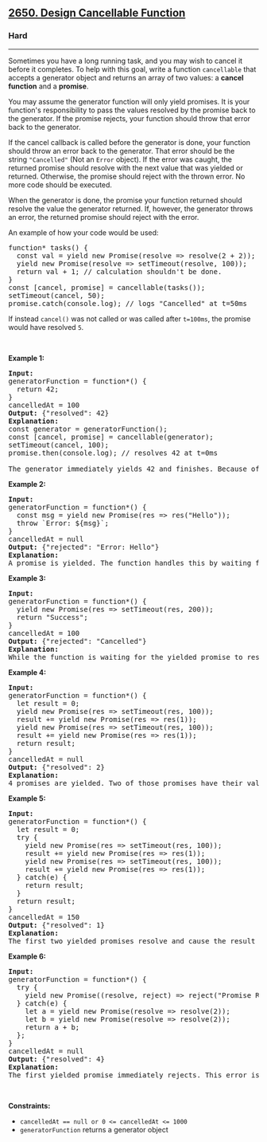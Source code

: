 <h2><a href="https://leetcode.com/problems/design-cancellable-function">2650. Design Cancellable Function</a></h2><h3>Hard</h3><hr><p>Sometimes you have a long running task, and you may wish to cancel it before it completes. To help with this goal, write a function&nbsp;<code>cancellable</code> that accepts a generator object and returns an array of two values: a <strong>cancel function</strong> and a <strong>promise</strong>.</p>

<p>You may assume the generator function will only&nbsp;yield promises. It is your function&#39;s responsibility to pass the values resolved by the promise back to the generator. If the promise rejects, your function should throw that&nbsp;error back to the generator.</p>

<p>If the cancel callback is called before the generator is done, your function should throw an error back to the generator. That error should be the string&nbsp;<code>&quot;Cancelled&quot;</code>&nbsp;(Not an <code>Error</code>&nbsp;object). If the error was caught, the returned&nbsp;promise should resolve with the next value that was yielded or returned. Otherwise, the promise should reject with the thrown error. No more code should be executed.</p>

<p>When the generator is done, the promise your function returned should resolve the value the generator returned. If, however, the generator throws an error, the returned promise should reject with the error.</p>

<p>An example of how your code would be used:</p>

<pre>
function* tasks() {
  const val = yield new Promise(resolve =&gt; resolve(2 + 2));
  yield new Promise(resolve =&gt; setTimeout(resolve, 100));
  return val + 1; // calculation shouldn&#39;t be done.
}
const [cancel, promise] = cancellable(tasks());
setTimeout(cancel, 50);
promise.catch(console.log); // logs &quot;Cancelled&quot; at t=50ms
</pre>

<p>If&nbsp;instead&nbsp;<code>cancel()</code> was not called or was called after <code>t=100ms</code>, the promise would&nbsp;have resolved&nbsp;<code>5</code>.</p>

<p>&nbsp;</p>
<p><strong class="example">Example 1:</strong></p>

<pre>
<strong>Input:</strong> 
generatorFunction = function*() { 
&nbsp; return 42; 
}
cancelledAt = 100
<strong>Output:</strong> {&quot;resolved&quot;: 42}
<strong>Explanation:</strong>
const generator = generatorFunction();
const [cancel, promise] = cancellable(generator);
setTimeout(cancel, 100);
promise.then(console.log); // resolves 42 at t=0ms

The generator immediately yields 42 and finishes. Because of that, the returned promise immediately resolves 42. Note that cancelling a finished generator does nothing.
</pre>

<p><strong class="example">Example 2:</strong></p>

<pre>
<strong>Input:</strong>
generatorFunction = function*() { 
&nbsp; const msg = yield new Promise(res =&gt; res(&quot;Hello&quot;)); 
&nbsp; throw `Error: ${msg}`; 
}
cancelledAt = null
<strong>Output:</strong> {&quot;rejected&quot;: &quot;Error: Hello&quot;}
<strong>Explanation:</strong>
A promise is yielded. The function handles this by waiting for it to resolve and then passes the resolved value back to the generator. Then an error is thrown which has the effect of causing the promise to reject with the same thrown error.
</pre>

<p><strong class="example">Example 3:</strong></p>

<pre>
<strong>Input:</strong> 
generatorFunction = function*() { 
&nbsp; yield new Promise(res =&gt; setTimeout(res, 200)); 
&nbsp; return &quot;Success&quot;; 
}
cancelledAt = 100
<strong>Output:</strong> {&quot;rejected&quot;: &quot;Cancelled&quot;}
<strong>Explanation:</strong>
While the function is waiting for the yielded promise to resolve, cancel() is called. This causes an error message to be sent back to the generator. Since this error is uncaught, the returned promise rejected with this error.
</pre>

<p><strong class="example">Example 4:</strong></p>

<pre>
<strong>Input:</strong>
generatorFunction = function*() { 
&nbsp; let result = 0; 
&nbsp; yield new Promise(res =&gt; setTimeout(res, 100));
&nbsp; result += yield new Promise(res =&gt; res(1)); 
&nbsp; yield new Promise(res =&gt; setTimeout(res, 100)); 
&nbsp; result += yield new Promise(res =&gt; res(1)); 
&nbsp; return result;
}
cancelledAt = null
<strong>Output:</strong> {&quot;resolved&quot;: 2}
<strong>Explanation:</strong>
4 promises are yielded. Two of those promises have their values added to the result. After 200ms, the generator finishes with a value of 2, and that value is resolved by the returned promise.
</pre>

<p><strong class="example">Example 5:</strong></p>

<pre>
<strong>Input:</strong> 
generatorFunction = function*() { 
&nbsp; let result = 0; 
&nbsp; try { 
&nbsp;   yield new Promise(res =&gt; setTimeout(res, 100)); 
&nbsp;   result += yield new Promise(res =&gt; res(1)); 
&nbsp;   yield new Promise(res =&gt; setTimeout(res, 100)); 
&nbsp;   result += yield new Promise(res =&gt; res(1)); 
&nbsp; } catch(e) { 
&nbsp;   return result; 
&nbsp; } 
&nbsp; return result; 
}
cancelledAt = 150
<strong>Output:</strong> {&quot;resolved&quot;: 1}
<strong>Explanation:</strong>
The first two yielded promises resolve and cause the result to increment. However, at t=150ms, the generator is cancelled. The error sent to the generator is caught and the result is returned and finally resolved by the returned promise.
</pre>

<p><strong class="example">Example 6:</strong></p>

<pre>
<strong>Input:</strong> 
generatorFunction = function*() { 
&nbsp; try { 
&nbsp;   yield new Promise((resolve, reject) =&gt; reject(&quot;Promise Rejected&quot;)); 
&nbsp; } catch(e) { 
&nbsp;   let a = yield new Promise(resolve =&gt; resolve(2));
    let b = yield new Promise(resolve =&gt; resolve(2)); 
&nbsp;   return a + b; 
&nbsp; }; 
}
cancelledAt = null
<strong>Output:</strong> {&quot;resolved&quot;: 4}
<strong>Explanation:</strong>
The first yielded promise immediately rejects. This error is caught. Because the generator hasn&#39;t been cancelled, execution continues as usual. It ends up resolving 2 + 2 = 4.</pre>

<p>&nbsp;</p>
<p><strong>Constraints:</strong></p>

<ul>
	<li><code>cancelledAt == null or 0 &lt;= cancelledAt &lt;= 1000</code></li>
	<li><code>generatorFunction</code> returns a generator object</li>
</ul>
